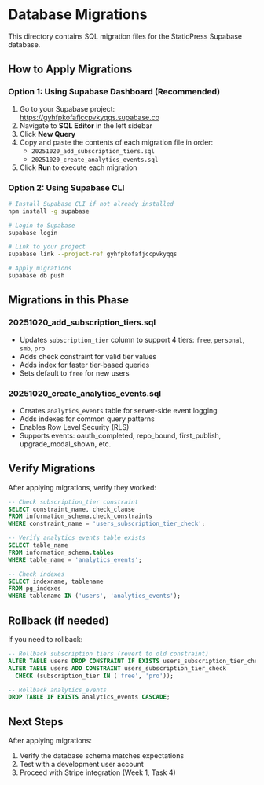 # Database Migrations

This directory contains SQL migration files for the StaticPress Supabase database.

## How to Apply Migrations

### Option 1: Using Supabase Dashboard (Recommended)

1. Go to your Supabase project: https://gyhfpkofafjccpvkyqqs.supabase.co
2. Navigate to **SQL Editor** in the left sidebar
3. Click **New Query**
4. Copy and paste the contents of each migration file in order:
   - `20251020_add_subscription_tiers.sql`
   - `20251020_create_analytics_events.sql`
5. Click **Run** to execute each migration

### Option 2: Using Supabase CLI

```bash
# Install Supabase CLI if not already installed
npm install -g supabase

# Login to Supabase
supabase login

# Link to your project
supabase link --project-ref gyhfpkofafjccpvkyqqs

# Apply migrations
supabase db push
```

## Migrations in this Phase

### 20251020_add_subscription_tiers.sql
- Updates `subscription_tier` column to support 4 tiers: `free`, `personal`, `smb`, `pro`
- Adds check constraint for valid tier values
- Adds index for faster tier-based queries
- Sets default to `free` for new users

### 20251020_create_analytics_events.sql
- Creates `analytics_events` table for server-side event logging
- Adds indexes for common query patterns
- Enables Row Level Security (RLS)
- Supports events: oauth_completed, repo_bound, first_publish, upgrade_modal_shown, etc.

## Verify Migrations

After applying migrations, verify they worked:

```sql
-- Check subscription_tier constraint
SELECT constraint_name, check_clause
FROM information_schema.check_constraints
WHERE constraint_name = 'users_subscription_tier_check';

-- Verify analytics_events table exists
SELECT table_name
FROM information_schema.tables
WHERE table_name = 'analytics_events';

-- Check indexes
SELECT indexname, tablename
FROM pg_indexes
WHERE tablename IN ('users', 'analytics_events');
```

## Rollback (if needed)

If you need to rollback:

```sql
-- Rollback subscription tiers (revert to old constraint)
ALTER TABLE users DROP CONSTRAINT IF EXISTS users_subscription_tier_check;
ALTER TABLE users ADD CONSTRAINT users_subscription_tier_check
  CHECK (subscription_tier IN ('free', 'pro'));

-- Rollback analytics_events
DROP TABLE IF EXISTS analytics_events CASCADE;
```

## Next Steps

After applying migrations:
1. Verify the database schema matches expectations
2. Test with a development user account
3. Proceed with Stripe integration (Week 1, Task 4)
